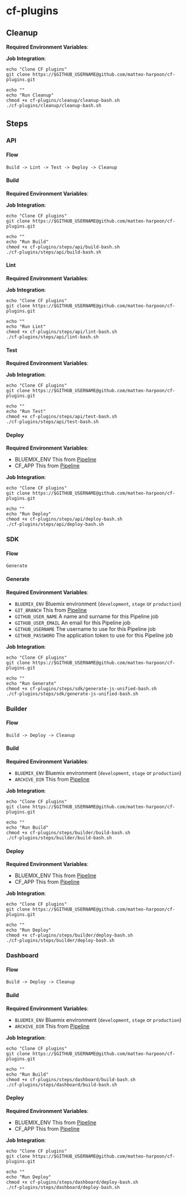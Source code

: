 # cf-plugins

## Cleanup

**Required Environment Variables**:

**Job Integration**:

```
echo "Clone CF plugins"
git clone https://$GITHUB_USERNAME@github.com/matteo-harpoon/cf-plugins.git

echo ""
echo "Run Cleanup"
chmod +x cf-plugins/cleanup/cleanup-bash.sh
./cf-plugins/cleanup/cleanup-bash.sh
```

## Steps

### API

#### Flow

```
Build -> Lint -> Test -> Deploy -> Cleanup
```

#### Build

**Required Environment Variables**:

**Job Integration**:

```
echo "Clone CF plugins"
git clone https://$GITHUB_USERNAME@github.com/matteo-harpoon/cf-plugins.git

echo ""
echo "Run Build"
chmod +x cf-plugins/steps/api/build-bash.sh
./cf-plugins/steps/api/build-bash.sh
```

#### Lint

**Required Environment Variables**:

**Job Integration**:

```
echo "Clone CF plugins"
git clone https://$GITHUB_USERNAME@github.com/matteo-harpoon/cf-plugins.git

echo ""
echo "Run Lint"
chmod +x cf-plugins/steps/api/lint-bash.sh
./cf-plugins/steps/api/lint-bash.sh
```

#### Test

**Required Environment Variables**:

**Job Integration**:

```
echo "Clone CF plugins"
git clone https://$GITHUB_USERNAME@github.com/matteo-harpoon/cf-plugins.git

echo ""
echo "Run Test"
chmod +x cf-plugins/steps/api/test-bash.sh
./cf-plugins/steps/api/test-bash.sh
```

#### Deploy

**Required Environment Variables**:

* BLUEMIX_ENV This from [Pipeline](https://console.bluemix.net/docs/services/ContinuousDelivery/pipeline_deploy_var.html#deliverypipeline_environment)
* CF_APP This from [Pipeline](https://console.bluemix.net/docs/services/ContinuousDelivery/pipeline_deploy_var.html#deliverypipeline_environment)

**Job Integration**:

```
echo "Clone CF plugins"
git clone https://$GITHUB_USERNAME@github.com/matteo-harpoon/cf-plugins.git

echo ""
echo "Run Deploy"
chmod +x cf-plugins/steps/api/deploy-bash.sh
./cf-plugins/steps/api/deploy-bash.sh
```

### SDK

#### Flow

```
Generate
```

#### Generate

**Required Environment Variables**:

* `BLUEMIX_ENV` Bluemix environment (`development`, `stage` or `production`)
* `GIT_BRANCH` This from [Pipeline](https://console.bluemix.net/docs/services/ContinuousDelivery/pipeline_deploy_var.html#deliverypipeline_environment)
* `GITHUB_USER_NAME` A name and surname for this Pipeline job
* `GITHUB_USER_EMAIL` An email for this Pipeline job
* `GITHUB_USERNAME` The username to use for this Pipeline job
* `GITHUB_PASSWORD` The application token to use for this Pipeline job

**Job Integration**:

```
echo "Clone CF plugins"
git clone https://$GITHUB_USERNAME@github.com/matteo-harpoon/cf-plugins.git

echo ""
echo "Run Generate"
chmod +x cf-plugins/steps/sdk/generate-js-unified-bash.sh
./cf-plugins/steps/sdk/generate-js-unified-bash.sh
```

### Builder

#### Flow

```
Build -> Deploy -> Cleanup
```

#### Build

**Required Environment Variables**:

* `BLUEMIX_ENV` Bluemix environment (`development`, `stage` or `production`)
* `ARCHIVE_DIR` This from [Pipeline](https://console.bluemix.net/docs/services/ContinuousDelivery/pipeline_deploy_var.html#deliverypipeline_environment)

**Job Integration**:

```
echo "Clone CF plugins"
git clone https://$GITHUB_USERNAME@github.com/matteo-harpoon/cf-plugins.git

echo ""
echo "Run Build"
chmod +x cf-plugins/steps/builder/build-bash.sh
./cf-plugins/steps/builder/build-bash.sh
```

#### Deploy

**Required Environment Variables**:

* BLUEMIX_ENV This from [Pipeline](https://console.bluemix.net/docs/services/ContinuousDelivery/pipeline_deploy_var.html#deliverypipeline_environment)
* CF_APP This from [Pipeline](https://console.bluemix.net/docs/services/ContinuousDelivery/pipeline_deploy_var.html#deliverypipeline_environment)

**Job Integration**:

```
echo "Clone CF plugins"
git clone https://$GITHUB_USERNAME@github.com/matteo-harpoon/cf-plugins.git

echo ""
echo "Run Deploy"
chmod +x cf-plugins/steps/builder/deploy-bash.sh
./cf-plugins/steps/builder/deploy-bash.sh
```

### Dashboard

#### Flow

```
Build -> Deploy -> Cleanup
```

#### Build

**Required Environment Variables**:

* `BLUEMIX_ENV` Bluemix environment (`development`, `stage` or `production`)
* `ARCHIVE_DIR` This from [Pipeline](https://console.bluemix.net/docs/services/ContinuousDelivery/pipeline_deploy_var.html#deliverypipeline_environment)

**Job Integration**:

```
echo "Clone CF plugins"
git clone https://$GITHUB_USERNAME@github.com/matteo-harpoon/cf-plugins.git

echo ""
echo "Run Build"
chmod +x cf-plugins/steps/dashboard/build-bash.sh
./cf-plugins/steps/dashboard/build-bash.sh
```

#### Deploy

**Required Environment Variables**:

* BLUEMIX_ENV This from [Pipeline](https://console.bluemix.net/docs/services/ContinuousDelivery/pipeline_deploy_var.html#deliverypipeline_environment)
* CF_APP This from [Pipeline](https://console.bluemix.net/docs/services/ContinuousDelivery/pipeline_deploy_var.html#deliverypipeline_environment)

**Job Integration**:

```
echo "Clone CF plugins"
git clone https://$GITHUB_USERNAME@github.com/matteo-harpoon/cf-plugins.git

echo ""
echo "Run Deploy"
chmod +x cf-plugins/steps/dashboard/deploy-bash.sh
./cf-plugins/steps/dashboard/deploy-bash.sh
```
